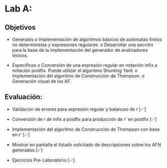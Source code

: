 # Lab A:

## Objetivos
* Generales
    o Implementación de algoritmos básicos de autómatas finitos no deterministas y expresiones regulares.
    o Desarrollar una sección para la base de la implementación del generador de  analizadores léxicos.

* Específicos
    o Conversión de una expresión regular en notación infix a notación postfix. Puede utilizar el algoritmo Shunting Yard.
    o Implementación del algoritmo de Construcción de Thompson. o Generación visual de los AF.


## Evaluación:

* Validación de errores para expresión regular y balanceo de 𝑟                                   [✅]

* Conversión de 𝑟 de infix a postfix para producción de 𝑟' en postfix                            [✅]

* Implementación del algoritmo de Construcción de Thompson con base en 𝑟'                        [✅]   

* Mostrar en pantalla el listado solicitado de descripciones sobre los AFN generados                                                                                       [✅]

* Ejercicios Pre-Laboratorio                                                                     [✅]
